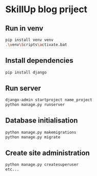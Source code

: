 # SkillUp blog priject

## Run in venv
```bash
pip install venv venv
.\venv\Scripts\activate.bat
```

## Install dependencies
```bash
pip install django
```
## Run server
```bash
django-admin startproject name_project 
python manage.py runserver
```
## Database initialisation
```bash 
python manage.py makemigrations
python manage.py migrate
```

## Create site administration
```bash
python manage.py createsuperuser
etc...
```
